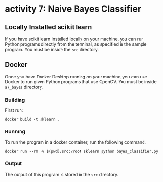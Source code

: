 # activity 7: Naive Bayes Classifier

## Locally Installed scikit learn

If you have scikit learn installed locally on your machine, you can run Python programs directly
from the terminal, as specified in the sample program. You must be inside the `src` directory.


## Docker

Once you have Docker Desktop running on your machine, you can use Docker to run given
Python programs that use OpenCV.  You must be inside `a7_bayes` directory.


### Building
First run:

`docker build -t sklearn .`


### Running

To run the program in a docker container, run the following command.

`docker run --rm -v $(pwd)/src:/root sklearn python bayes_classifier.py`

### Output

The output of this program is stored in the `src` directory.
